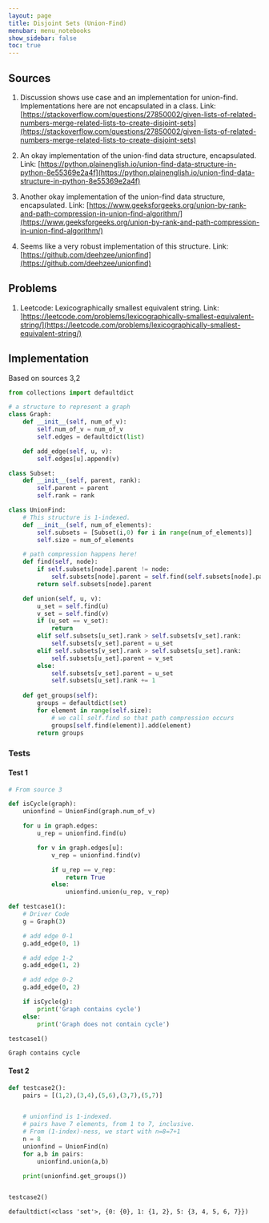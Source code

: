 ```yaml
---
layout: page
title: Disjoint Sets (Union-Find)
menubar: menu_notebooks
show_sidebar: false
toc: true
---
```


<!---
# Disjoint Sets (Union-Find)
--->

## Sources
1. Discussion shows use case and an implementation for union-find. Implementations here are not encapsulated in a class. Link: [https://stackoverflow.com/questions/27850002/given-lists-of-related-numbers-merge-related-lists-to-create-disjoint-sets](https://stackoverflow.com/questions/27850002/given-lists-of-related-numbers-merge-related-lists-to-create-disjoint-sets)

2. An okay implementation of the union-find data structure, encapsulated. Link: [https://python.plainenglish.io/union-find-data-structure-in-python-8e55369e2a4f](https://python.plainenglish.io/union-find-data-structure-in-python-8e55369e2a4f)

3. Another okay implementation of the union-find data structure, encapsulated. Link: [https://www.geeksforgeeks.org/union-by-rank-and-path-compression-in-union-find-algorithm/](https://www.geeksforgeeks.org/union-by-rank-and-path-compression-in-union-find-algorithm/)

4. Seems like a very robust implementation of this structure. Link: [https://github.com/deehzee/unionfind](https://github.com/deehzee/unionfind)

## Problems

1. Leetcode: Lexicographically smallest equivalent string. Link: ]https://leetcode.com/problems/lexicographically-smallest-equivalent-string/](https://leetcode.com/problems/lexicographically-smallest-equivalent-string/)



## Implementation
Based on sources 3,2


```python
from collections import defaultdict

# a structure to represent a graph
class Graph:
    def __init__(self, num_of_v):
        self.num_of_v = num_of_v
        self.edges = defaultdict(list)

    def add_edge(self, u, v):
        self.edges[u].append(v)

class Subset:
    def __init__(self, parent, rank):
        self.parent = parent
        self.rank = rank

class UnionFind:
    # This structure is 1-indexed.
    def __init__(self, num_of_elements):
        self.subsets = [Subset(i,0) for i in range(num_of_elements)]
        self.size = num_of_elements

    # path compression happens here!
    def find(self, node):
        if self.subsets[node].parent != node:
            self.subsets[node].parent = self.find(self.subsets[node].parent)
        return self.subsets[node].parent

    def union(self, u, v):
        u_set = self.find(u)
        v_set = self.find(v)
        if (u_set == v_set):
            return
        elif self.subsets[u_set].rank > self.subsets[v_set].rank:
            self.subsets[v_set].parent = u_set
        elif self.subsets[v_set].rank > self.subsets[u_set].rank:
            self.subsets[u_set].parent = v_set
        else:
            self.subsets[v_set].parent = u_set
            self.subsets[u_set].rank += 1
    
    def get_groups(self):
        groups = defaultdict(set)
        for element in range(self.size):
            # we call self.find so that path compression occurs
            groups[self.find(element)].add(element)
        return groups
```

### Tests

#### Test 1


```python
# From source 3

def isCycle(graph):
    unionfind = UnionFind(graph.num_of_v)

    for u in graph.edges:
        u_rep = unionfind.find(u)

        for v in graph.edges[u]:
            v_rep = unionfind.find(v)

            if u_rep == v_rep:
                return True
            else:
                unionfind.union(u_rep, v_rep)

def testcase1():
    # Driver Code
    g = Graph(3)

    # add edge 0-1
    g.add_edge(0, 1)

    # add edge 1-2
    g.add_edge(1, 2)

    # add edge 0-2
    g.add_edge(0, 2)

    if isCycle(g):
        print('Graph contains cycle')
    else:
        print('Graph does not contain cycle')

testcase1()
```

    Graph contains cycle
    

#### Test 2


```python
def testcase2():
    pairs = [(1,2),(3,4),(5,6),(3,7),(5,7)]


    # unionfind is 1-indexed.
    # pairs have 7 elements, from 1 to 7, inclusive. 
    # From (1-index)-ness, we start with n=8=7+1
    n = 8
    unionfind = UnionFind(n)
    for a,b in pairs:
        unionfind.union(a,b)

    print(unionfind.get_groups())


testcase2()
```

    defaultdict(<class 'set'>, {0: {0}, 1: {1, 2}, 5: {3, 4, 5, 6, 7}})
    
